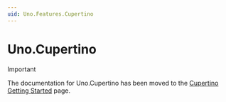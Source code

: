 ```yaml
---
uid: Uno.Features.Cupertino
---
```


# Uno.Cupertino

> [!IMPORTANT]
> The documentation for Uno.Cupertino has been moved to the [Cupertino Getting Started](../external/uno.themes/doc/cupertino-getting-started.md) page.

